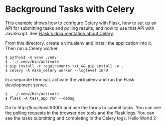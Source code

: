 Background Tasks with Celery
============================

This example shows how to configure Celery with Flask, how to set up an API for
submitting tasks and polling results, and how to use that API with JavaScript. See
[Flask's documentation about Celery](https://flask.palletsprojects.com/patterns/celery/).

From this directory, create a virtualenv and install the application into it. Then run a
Celery worker.

```shell
$ python3 -m venv .venv
$ . ./.venv/bin/activate
$ pip install -r requirements.txt && pip install -e .
$ celery -A make_celery worker --loglevel INFO
```

In a separate terminal, activate the virtualenv and run the Flask development server.

```shell
$ . ./.venv/bin/activate
$ flask -A task_app run --debug
```

Go to http://localhost:5000/ and use the forms to submit tasks. You can see the polling
requests in the browser dev tools and the Flask logs. You can see the tasks submitting
and completing in the Celery logs.
Hello World 2
